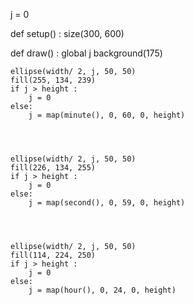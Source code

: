 j = 0

def setup() :
    size(300, 600)

def draw() :
    global j
    background(175)


    ellipse(width/ 2, j, 50, 50)
    fill(255, 134, 239)
    if j > height :
        j = 0
    else:
        j = map(minute(), 0, 60, 0, height)
        
        
        
        
    ellipse(width/ 2, j, 50, 50)
    fill(226, 134, 255)
    if j > height :
        j = 0
    else:
        j = map(second(), 0, 59, 0, height)
        
        
        

    ellipse(width/ 2, j, 50, 50)
    fill(114, 224, 250)
    if j > height :
        j = 0
    else:
        j = map(hour(), 0, 24, 0, height)
